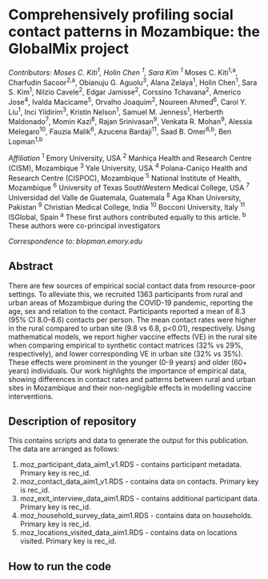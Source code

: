 # Comprehensively profiling social contact patterns in Mozambique: the GlobalMix project

*Contributors: Moses C. Kiti<sup>1</sup>, Holin Chen <sup>1</sup>, Sara Kim <sup>1</sup>*
Moses C. Kiti<sup>1,a</sup>, Charfudin Sacoor<sup>2,a</sup>, Obianuju G. Aguolu<sup>3</sup>, Alana Zelaya<sup>1</sup>, Holin Chen<sup>1</sup>, Sara S. Kim<sup>1</sup>, Nilzio Cavele<sup>2</sup>, Edgar Jamisse<sup>2</sup>, Corssino Tchavana<sup>2</sup>, Americo Jose<sup>4</sup>, Ivalda Macicame<sup>5</sup>, Orvalho Joaquim<sup>2</sup>, Noureen Ahmed<sup>6</sup>, Carol Y. Liu<sup>1</sup>, Inci Yildirim<sup>3</sup>, Kristin Nelson<sup>1</sup>, Samuel M. Jenness<sup>1</sup>, Herberth Maldonado<sup>7</sup>, Momin Kazi<sup>8</sup>, Rajan Srinivasan<sup>9</sup>, Venkata R. Mohan<sup>9</sup>, Alessia Melegaro<sup>10</sup>, Fauzia Malik<sup>6</sup>, Azucena Bardaji<sup>11</sup>, Saad B. Omer<sup>6,b</sup>, Ben Lopman<sup>1,b</sup>

*Affiliation*
<sup>1</sup> Emory University, USA
<sup>2</sup> Manhiça Health and Research Centre (CISM), Mozambique
<sup>3</sup> Yale University, USA
<sup>4</sup> Polana-Caniço Health and Research Centre (CISPOC), Mozambique
<sup>5</sup> National Institute of Health, Mozambique
<sup>6</sup> University of Texas SouthWestern Medical College, USA
<sup>7</sup> Universidad del Valle de Guatemala, Guatemala
<sup>8</sup> Aga Khan University, Pakistan
<sup>9</sup> Christian Medical College, India
<sup>10</sup> Bocconi University, Italy
<sup>11</sup> ISGlobal, Spain
<sup>a</sup> These first authors contributed equally to this article.
<sup>b</sup> These authors were co-principal investigators

*Correspondence to: blopman.emory.edu*

## Abstract

There are few sources of empirical social contact data from resource-poor settings. To alleviate this, we recruited 1363 participants from rural and urban areas of Mozambique during the COVID-19 pandemic, reporting the age, sex and relation to the contact. Participants reported a mean of 8.3 (95% CI 8.0–8.6) contacts per person. The mean contact rates were higher in the rural compared to urban site (9.8 vs 6.8, p<0.01), respectively. Using mathematical models, we report higher vaccine effects (VE) in the rural site when comparing empirical to synthetic contact matrices (32% vs 29%, respectively), and lower corresponding VE in urban site (32% vs 35%). These effects were prominent in the younger (0-9 years) and older (60+ years) individuals. Our work highlights the importance of empirical data, showing differences in contact rates and patterns between rural and urban sites in Mozambique and their non-negligible effects in modelling vaccine interventions.

## Description of repository
This contains scripts and data to generate the output for this publication. The data are arranged as follows:

1. moz_participant_data_aim1_v1.RDS - contains participant metadata. Primary key is rec_id.
2. moz_contact_data_aim1_v1.RDS - contains data on contacts. Primary key is rec_id.
3. moz_exit_interview_data_aim1.RDS - contains additional participant data. Primary key is rec_id.
4. moz_household_survey_data_aim1.RDS - contains data on households. Primary key is rec_id.
5. moz_locations_visited_data_aim1.RDS - contains data on locations visited. Primary key is rec_id.

## How to run the code
